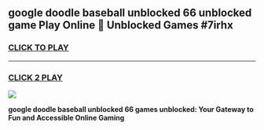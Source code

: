 
## google doodle baseball unblocked 66 unblocked game Play Online 👋 Unblocked Games #7irhx
<h3>
<a href="https://premium.freeplayer.one?title=google_doodle_baseball_unblocked_66&ref=21F">CLICK TO PLAY</a></h3>
<hr>

<h3>
<a href="https://premium.freeplayer.one?title=google_doodle_baseball_unblocked_66&ref=21F">CLICK 2 PLAY</a>
  
</h3>

<a href="https://premium.freeplayer.one?title=google_doodle_baseball_unblocked_66&ref=21F/"><img src="https://clearcache.store/games.png"></a>


**google doodle baseball unblocked 66 games unblocked: Your Gateway to Fun and Accessible Online Gaming**

